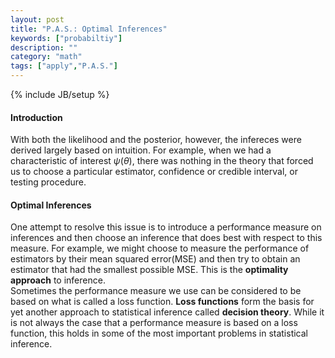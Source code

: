 ```yaml
---
layout: post
title: "P.A.S.: Optimal Inferences"
keywords: ["probabiltiy"] 
description: ""
category: "math"
tags: ["apply","P.A.S."]
---
```

{% include JB/setup %}

#### Introduction
With both the likelihood and the posterior, however, the infereces were derived
largely based on intuition. For example, when we had a characteristic of
interest $\psi(\theta)$, there was nothing in the theory that forced us to
choose a particular estimator, confidence or credible interval, or testing
procedure.

#### Optimal Inferences
One attempt to resolve this issue is to introduce a performance measure on
inferences and then choose an inference that does best with respect to this
measure. For example, we might choose to measure the performance of estimators
by their mean squared error(MSE) and then try to obtain an estimator that had
the smallest possible MSE. This is the **optimality approach** to inference. <br
/>
Sometimes the performance measure we use can be considered to be based on what
is called a loss function. **Loss functions** form the basis for yet another
approach to statistical inference called **decision theory**. While it is not
always the case that a performance measure is based on a loss function, this
holds in some of the most important problems in statistical inference.

